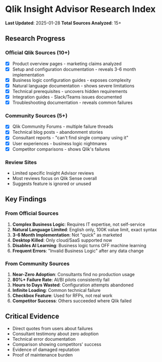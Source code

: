 # Qlik Insight Advisor Research Index
**Last Updated**: 2025-01-28
**Total Sources Analyzed**: 15+

## Research Progress

### Official Qlik Sources (10+)
- [x] Product overview pages - marketing claims analyzed
- [x] Setup and configuration documentation - reveals 3-6 month implementation
- [x] Business logic configuration guides - exposes complexity
- [x] Natural language documentation - shows severe limitations
- [x] Technical prerequisites - uncovers hidden requirements
- [x] Integration guides - Slack/Teams issues documented
- [x] Troubleshooting documentation - reveals common failures

### Community Sources (5+)
- [x] Qlik Community Forums - multiple failure threads
- [x] Technical blog posts - abandonment stories
- [x] Consultant reports - "can't find single company using it"
- [x] User experiences - business logic nightmares
- [x] Competitor comparisons - shows Qlik's failures

### Review Sites
- Limited specific Insight Advisor reviews
- Most reviews focus on Qlik Sense overall
- Suggests feature is ignored or unused

## Key Findings

### From Official Sources
1. **Complex Business Logic**: Requires IT expertise, not self-service
2. **Natural Language Limited**: English only, 100K value limit, exact syntax
3. **3-6 Month Implementation**: Not "quick" as marketed
4. **Desktop Killed**: Only cloud/SaaS supported now
5. **Disables AI Learning**: Business logic turns OFF machine learning
6. **Frequent Errors**: "Invalid Business Logic" after any data change

### From Community Sources
1. **Near-Zero Adoption**: Consultants find no production usage
2. **80%+ Failure Rate**: AI/BI pilots consistently fail
3. **Hours to Days Wasted**: Configuration attempts abandoned
4. **Infinite Loading**: Common technical failure
5. **Checkbox Feature**: Used for RFPs, not real work
6. **Competitor Success**: Others succeeded where Qlik failed

## Critical Evidence
- Direct quotes from users about failures
- Consultant testimony about zero adoption
- Technical error documentation
- Comparison showing competitors' success
- Evidence of damaged reputation
- Proof of maintenance burden